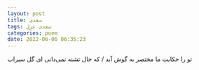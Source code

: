```yaml
---
layout: post
title: سعدی
tags: سعدی غزل
categories: poem
date: 2022-06-06 06:35:23
---
```


تو را حکایت ما مختصر به گوش آید / که حال تشنه نمی‌دانی ای گل سیراب
